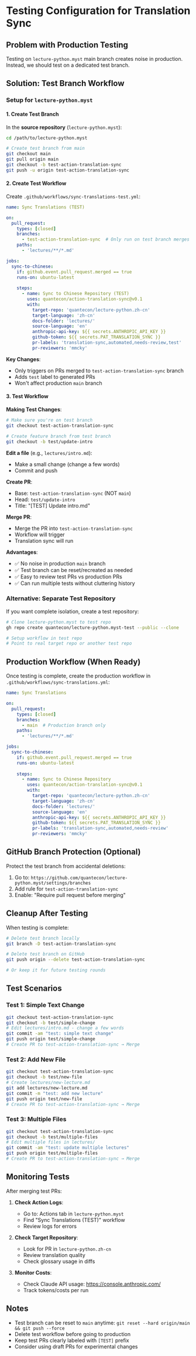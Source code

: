 # Testing Configuration for Translation Sync

## Problem with Production Testing

Testing on `lecture-python.myst` main branch creates noise in production. Instead, we should test on a dedicated test branch.

## Solution: Test Branch Workflow

### Setup for `lecture-python.myst`

#### 1. Create Test Branch

In the **source repository** (`lecture-python.myst`):

```bash
cd /path/to/lecture-python.myst

# Create test branch from main
git checkout main
git pull origin main
git checkout -b test-action-translation-sync
git push -u origin test-action-translation-sync
```

#### 2. Create Test Workflow

Create `.github/workflows/sync-translations-test.yml`:

```yaml
name: Sync Translations (TEST)

on:
  pull_request:
    types: [closed]
    branches:
      - test-action-translation-sync  # Only run on test branch merges
    paths:
      - 'lectures/**/*.md'

jobs:
  sync-to-chinese:
    if: github.event.pull_request.merged == true
    runs-on: ubuntu-latest
    
    steps:
      - name: Sync to Chinese Repository (TEST)
        uses: quantecon/action-translation-sync@v0.1
        with:
          target-repo: 'quantecon/lecture-python.zh-cn'
          target-language: 'zh-cn'
          docs-folder: 'lectures/'
          source-language: 'en'
          anthropic-api-key: ${{ secrets.ANTHROPIC_API_KEY }}
          github-token: ${{ secrets.PAT_TRANSLATION_SYNC }}
          pr-labels: 'translation-sync,automated,needs-review,test'
          pr-reviewers: 'mmcky'
```

**Key Changes**:
- Only triggers on PRs merged to `test-action-translation-sync` branch
- Adds `test` label to generated PRs
- Won't affect production `main` branch

#### 3. Test Workflow

**Making Test Changes**:

```bash
# Make sure you're on test branch
git checkout test-action-translation-sync

# Create feature branch from test branch
git checkout -b test/update-intro
```

**Edit a file** (e.g., `lectures/intro.md`):
- Make a small change (change a few words)
- Commit and push

**Create PR**:
- Base: `test-action-translation-sync` (NOT `main`)
- Head: `test/update-intro`
- Title: "[TEST] Update intro.md"

**Merge PR**:
- Merge the PR into `test-action-translation-sync`
- Workflow will trigger
- Translation sync will run

**Advantages**:
- ✅ No noise in production `main` branch
- ✅ Test branch can be reset/recreated as needed
- ✅ Easy to review test PRs vs production PRs
- ✅ Can run multiple tests without cluttering history

### Alternative: Separate Test Repository

If you want complete isolation, create a test repository:

```bash
# Clone lecture-python.myst to test repo
gh repo create quantecon/lecture-python.myst-test --public --clone

# Setup workflow in test repo
# Point to real target repo or another test repo
```

## Production Workflow (When Ready)

Once testing is complete, create the production workflow in `.github/workflows/sync-translations.yml`:

```yaml
name: Sync Translations

on:
  pull_request:
    types: [closed]
    branches:
      - main  # Production branch only
    paths:
      - 'lectures/**/*.md'

jobs:
  sync-to-chinese:
    if: github.event.pull_request.merged == true
    runs-on: ubuntu-latest
    
    steps:
      - name: Sync to Chinese Repository
        uses: quantecon/action-translation-sync@v0.1
        with:
          target-repo: 'quantecon/lecture-python.zh-cn'
          target-language: 'zh-cn'
          docs-folder: 'lectures/'
          source-language: 'en'
          anthropic-api-key: ${{ secrets.ANTHROPIC_API_KEY }}
          github-token: ${{ secrets.PAT_TRANSLATION_SYNC }}
          pr-labels: 'translation-sync,automated,needs-review'
          pr-reviewers: 'mmcky'
```

## GitHub Branch Protection (Optional)

Protect the test branch from accidental deletions:

1. Go to: `https://github.com/quantecon/lecture-python.myst/settings/branches`
2. Add rule for `test-action-translation-sync`
3. Enable: "Require pull request before merging"

## Cleanup After Testing

When testing is complete:

```bash
# Delete test branch locally
git branch -D test-action-translation-sync

# Delete test branch on GitHub
git push origin --delete test-action-translation-sync

# Or keep it for future testing rounds
```

## Test Scenarios

### Test 1: Simple Text Change
```bash
git checkout test-action-translation-sync
git checkout -b test/simple-change
# Edit lectures/intro.md - change a few words
git commit -am "test: simple text change"
git push origin test/simple-change
# Create PR to test-action-translation-sync → Merge
```

### Test 2: Add New File
```bash
git checkout test-action-translation-sync
git checkout -b test/new-file
# Create lectures/new-lecture.md
git add lectures/new-lecture.md
git commit -m "test: add new lecture"
git push origin test/new-file
# Create PR to test-action-translation-sync → Merge
```

### Test 3: Multiple Files
```bash
git checkout test-action-translation-sync
git checkout -b test/multiple-files
# Edit multiple files in lectures/
git commit -am "test: update multiple lectures"
git push origin test/multiple-files
# Create PR to test-action-translation-sync → Merge
```

## Monitoring Tests

After merging test PRs:

1. **Check Action Logs**:
   - Go to: Actions tab in `lecture-python.myst`
   - Find "Sync Translations (TEST)" workflow
   - Review logs for errors

2. **Check Target Repository**:
   - Look for PR in `lecture-python.zh-cn`
   - Review translation quality
   - Check glossary usage in diffs

3. **Monitor Costs**:
   - Check Claude API usage: https://console.anthropic.com/
   - Track tokens/costs per run

## Notes

- Test branch can be reset to `main` anytime: `git reset --hard origin/main && git push --force`
- Delete test workflow before going to production
- Keep test PRs clearly labeled with `[TEST]` prefix
- Consider using draft PRs for experimental changes
